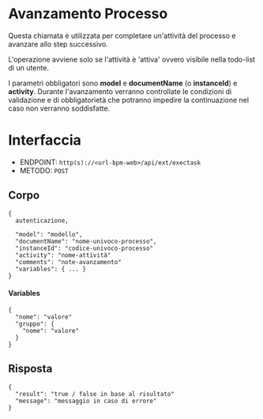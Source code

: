 # Avanzamento Processo
Questa chiamata è utilizzata per completare un'attività del processo e avanzare allo step successivo.

L'operazione avviene solo se l'attività è 'attiva' ovvero visibile nella todo-list di un utente.

I parametri obbligatori sono **model** e **documentName** (o **instanceId**) e **activity**.
Durante l'avanzamento verranno controllate le condizioni di validazione e di obbligatorietà che potranno impedire la continuazione nel caso non verranno soddisfatte.

# Interfaccia
- ENDPOINT: `http(s)://<url-bpm-web>/api/ext/exectask`
- METODO: `POST`

## Corpo
```
{
  autenticazione,

  "model": "modello",
  "documentName": "nome-univoco-processo",
  "instanceId": "codice-univoco-processo"
  "activity": "nome-attività"
  "comments": "note-avanzamento"
  "variables": { ... }
}
```

#### Variables
```
{
  "nome": "valore"
  "gruppo": {
    "nome": "valore"
  }
}
```

## Risposta
```
{
  "result": "true / false in base al risultato"
  "message": "messaggio in caso di errore"
}
```
